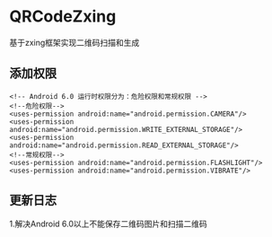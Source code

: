 # QRCodeZxing
基于zxing框架实现二维码扫描和生成
## 添加权限
    <!-- Android 6.0 运行时权限分为：危险权限和常规权限 -->
    <!--危险权限-->
    <uses-permission android:name="android.permission.CAMERA"/>
    <uses-permission android:name="android.permission.WRITE_EXTERNAL_STORAGE"/>
    <uses-permission android:name="android.permission.READ_EXTERNAL_STORAGE"/>
    <!--常规权限-->
    <uses-permission android:name="android.permission.FLASHLIGHT"/>
    <uses-permission android:name="android.permission.VIBRATE"/>
    
## 更新日志
1.解决Android 6.0以上不能保存二维码图片和扫描二维码
